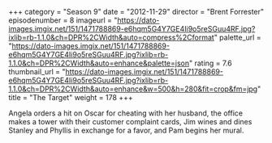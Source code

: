 +++
category = "Season 9"
date = "2012-11-29"
director = "Brent Forrester"
episodenumber = 8
imageurl = "https://dato-images.imgix.net/151/1471788869-e6hqm5G4Y7GE4Ii9o5reSGuu4RF.jpg?ixlib=rb-1.1.0&ch=DPR%2CWidth&auto=compress%2Cformat"
palette_url = "https://dato-images.imgix.net/151/1471788869-e6hqm5G4Y7GE4Ii9o5reSGuu4RF.jpg?ixlib=rb-1.1.0&ch=DPR%2CWidth&auto=enhance&palette=json"
rating = 7.6
thumbnail_url = "https://dato-images.imgix.net/151/1471788869-e6hqm5G4Y7GE4Ii9o5reSGuu4RF.jpg?ixlib=rb-1.1.0&ch=DPR%2CWidth&auto=enhance&w=500&h=280&fit=crop&fm=jpg"
title = "The Target"
weight = 178
+++

Angela orders a hit on Oscar for cheating with her husband, the office makes a tower with their customer complaint cards, Jim wines and dines Stanley and Phyllis in exchange for a favor, and Pam begins her mural.
